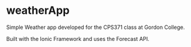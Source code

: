 # weatherApp
Simple Weather app developed for the CPS371 class at Gordon College.

Built with the Ionic Framework and uses the Forecast API.

